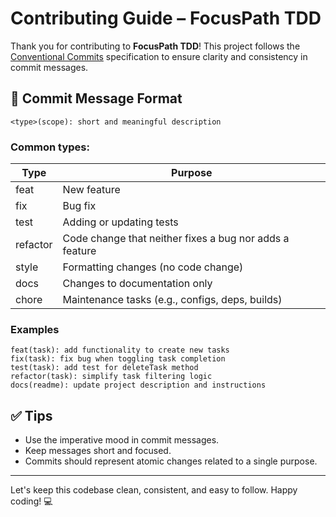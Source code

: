 # Contributing Guide – FocusPath TDD

Thank you for contributing to **FocusPath TDD**! This project follows the [Conventional Commits](https://www.conventionalcommits.org/) specification to ensure clarity and consistency in commit messages.

## 💬 Commit Message Format

```
<type>(scope): short and meaningful description
```

### Common types:

| Type       | Purpose                                              |
|------------|------------------------------------------------------|
| feat       | New feature                                          |
| fix        | Bug fix                                              |
| test       | Adding or updating tests                             |
| refactor   | Code change that neither fixes a bug nor adds a feature |
| style      | Formatting changes (no code change)                 |
| docs       | Changes to documentation only                        |
| chore      | Maintenance tasks (e.g., configs, deps, builds)      |

### Examples

```
feat(task): add functionality to create new tasks
fix(task): fix bug when toggling task completion
test(task): add test for deleteTask method
refactor(task): simplify task filtering logic
docs(readme): update project description and instructions
```

## ✅ Tips

- Use the imperative mood in commit messages.
- Keep messages short and focused.
- Commits should represent atomic changes related to a single purpose.

---

Let's keep this codebase clean, consistent, and easy to follow. Happy coding! 💻
